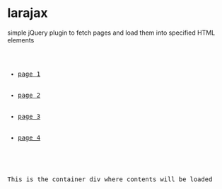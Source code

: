 larajax
=======

simple jQuery plugin to fetch pages and load them into specified HTML elements

<pre>
<ul>
    <li><a data-load="true" data-load-workspace="workspace" href="page1.php">page 1</a></li>
    <li><a data-load="true" data-load-workspace="workspace"  href="page2.php">page 2</a></li>
    <li><a data-load="true" data-load-workspace="workspace"  href="page3.php">page 3</a></li>
    <li><a href="index.php">page 4</a></li>
</ul>

<div id="workspace" class="workspace">
This is the container div where contents will be loaded
</div>
<script src="https://code.jquery.com/jquery-2.1.1.min.js"></script>
<script src="assets/js/larajax.js"></script>

<script>


</script>

</pre>
